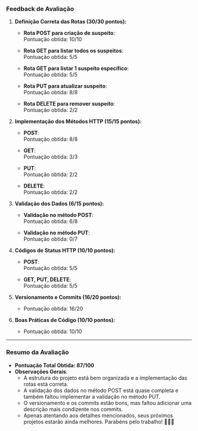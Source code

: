 ### **Feedback de Avaliação**

1. **Definição Correta das Rotas (30/30 pontos):**

   - **Rota POST para criação de suspeito**:  
     Pontuação obtida: 10/10

   - **Rota GET para listar todos os suspeitos**:  
     Pontuação obtida: 5/5

   - **Rota GET para listar 1 suspeito específico**:  
     Pontuação obtida: 5/5

   - **Rota PUT para atualizar suspeito**:  
     Pontuação obtida: 8/8

   - **Rota DELETE para remover suspeito**:  
     Pontuação obtida: 2/2

2. **Implementação dos Métodos HTTP (15/15 pontos):**

   - **POST**:  
     Pontuação obtida: 8/8

   - **GET**:  
     Pontuação obtida: 3/3

   - **PUT**:  
     Pontuação obtida: 2/2

   - **DELETE**:  
     Pontuação obtida: 2/2

3. **Validação dos Dados (6/15 pontos):**

   - **Validação no método POST**:  
     Pontuação obtida: 6/8

   - **Validação no método PUT**:  
     Pontuação obtida: 0/7

4. **Códigos de Status HTTP (10/10 pontos):**

   - **POST**:  
     Pontuação obtida: 5/5

   - **GET, PUT, DELETE**:  
     Pontuação obtida: 5/5

5. **Versionamento e Commits (16/20 pontos):**

   - Pontuação obtida: 16/20

6. **Boas Práticas de Código (10/10 pontos):**
   - Pontuação obtida: 10/10

---

### **Resumo da Avaliação**

- **Pontuação Total Obtida: 87/100**
- **Observações Gerais**:
  - A estrutura do projeto está bem organizada e a implementação das rotas está correta.
  - A validação dos dados no método POST está quase completa e também faltou implementar a validação no método PUT.
  - O versionamento e os commits estão bons, mas faltou adicionar uma descrição mais condizente nos commits.
  - Apenas atentando aos detalhes mencionados, seus próximos projetos estarão ainda melhores. Parabéns pelo trabalho! 👏👏👏
